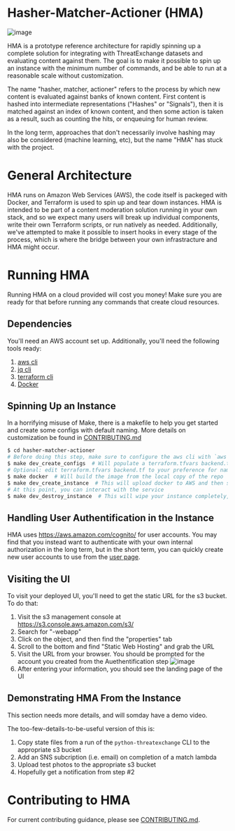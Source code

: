# Hasher-Matcher-Actioner (HMA)

![image](https://user-images.githubusercontent.com/1654004/111525752-2d5f0200-871b-11eb-9239-98dffecaa45e.png)

HMA is a prototype reference architecture for rapidly spinning up a complete solution for integrating with ThreatExchange datasets and evaluating content against them. The goal is to make it possible to spin up an instance with the minimum number of commands, and be able to run at a reasonable scale without customization. 

The name "hasher, matcher, actioner" refers to the process by which new content is evaluated against banks of known content. First content is hashed into intermediate representations ("Hashes" or "Signals"), then it is matched against an index of known content, and then some action is taken as a result, such as counting the hits, or enqueuing for human review.

In the long term, approaches that don't necessarily involve hashing may also be considered (machine learning, etc), but the name "HMA" has stuck with the project.

# General Architecture
HMA runs on Amazon Web Services (AWS), the code itself is packeged with Docker, and Terraform is used to spin up and tear down instances. HMA is intended to be part of a content moderation solution running in your own stack, and so we expect many users will break up individual components, write their own Terraform scripts, or run natively as needed. Additionally, we've attempted to make it possible to insert hooks in every stage of the process, which is where the bridge between your own infrastracture and HMA might occur.

# Running HMA 
Running HMA on a cloud provided will cost you money! Make sure you are ready for that before running any commands that create cloud resources.

## Dependencies
You'll need an AWS account set up. Additionally, you'll need the following tools ready:
1. [aws cli](https://aws.amazon.com/cli/)
2. [jq cli](https://stedolan.github.io/jq/)
3. [terraform cli](https://www.terraform.io/)
4. [Docker](https://www.docker.com/)

## Spinning Up an Instance
In a horrifying misuse of Make, there is a makefile to help you get started and create some configs with default naming. More details on customization be found in [CONTRIBUTING.md](CONTRIBUTING.md)

```bash
$ cd hasher-matcher-actioner
# Before doing this step, make sure to configure the aws cli with `aws configure`
$ make dev_create_configs  # Will populate a terraform.tfvars backend.tf with default names
# Optional: edit terraform.tfvars backend.tf to your preference for names of services
$ make docker  # Will build the image from the local copy of the repo
$ make dev_create_instance  # This will upload docker to AWS and then start the instance
# At this point, you can interact with the service
$ make dev_destroy_instance  # This will wipe your instance completely, leaving no resources on the cloud
```

## Handling User Authentification in the Instance
HMA uses https://aws.amazon.com/cognito/ for user accounts. You may find that you instead want to authenticate with your own internal authorization in the long term, but in the short term, you can quickly create new user accounts to use from the [user page](https://console.aws.amazon.com/cognito/users/).

## Visiting the UI
To visit your deployed UI, you'll need to get the static URL for the s3 bucket. To do that:
1. Visit the s3 management console at https://s3.console.aws.amazon.com/s3/
2. Search for "<your prefix>-webapp"
3. Click on the object, and then find the "properties" tab
4. Scroll to the bottom and find "Static Web Hosting" and grab the URL
5. Visit the URL from your browser. You should be prompted for the account you created from the Auethentification step
![image](https://user-images.githubusercontent.com/1654004/112202142-49a4e800-8bce-11eb-8ed9-8375e77fe8e1.png)
6. After entering your information, you should see the landing page of the UI



## Demonstrating HMA From the Instance
This section needs more details, and will somday have a demo video. 

The too-few-details-to-be-useful version of this is:
1. Copy state files from a run of the `python-threatexchange` CLI to the appropriate s3 bucket
2. Add an SNS subcription (i.e. email) on completion of a match lambda
3. Upload test photos to the appropriate s3 bucket
4. Hopefully get a notification from step #2

# Contributing to HMA
For current contributing guidance, please see [CONTRIBUTING.md](CONTRIBUTING.md).
